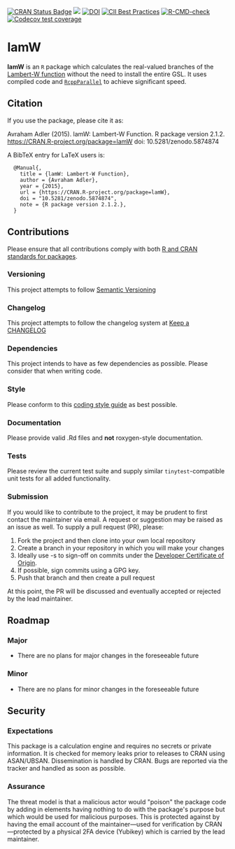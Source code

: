<!-- badges: start -->
[![CRAN Status Badge](https://www.r-pkg.org/badges/version/lamW)](https://CRAN.R-project.org/package=lamW)
[![](http://cranlogs.r-pkg.org/badges/last-month/lamW)](https://cran.r-project.org/package=lamW)
[![DOI](https://zenodo.org/badge/DOI/10.5281/zenodo.5874874.svg)](https://doi.org/10.5281/zenodo.5874874)
[![CII Best Practices](https://bestpractices.coreinfrastructure.org/projects/2022/badge)](https://bestpractices.coreinfrastructure.org/projects/2022)
[![R-CMD-check](https://github.com/aadler/lamW/workflows/R-CMD-check/badge.svg)](https://github.com/aadler/lamW/actions)
[![Codecov test coverage](https://codecov.io/gh/aadler/lamW/branch/master/graph/badge.svg)](https://app.codecov.io/gh/aadler/lamW?branch=master)
<!-- badges: end -->

# lamW
**lamW** is an `R` package which calculates the real-valued branches of the
[Lambert-W function](https://en.wikipedia.org/wiki/Lambert_W_function) without
the need to install the entire GSL. It uses compiled code and 
[`RcppParallel`](https://rcppcore.github.io/RcppParallel/) to achieve
significant speed.

## Citation
If you use the package, please cite it as:

  Avraham Adler (2015). lamW: Lambert-W Function. R package version 2.1.2.
  https://CRAN.R-project.org/package=lamW doi: 10.5281/zenodo.5874874

A BibTeX entry for LaTeX users is:

```
  @Manual{,
    title = {lamW: Lambert-W Function},
    author = {Avraham Adler},
    year = {2015},
    url = {https://CRAN.R-project.org/package=lamW},
    doi = "10.5281/zenodo.5874874",
    note = {R package version 2.1.2.},
  }
```
## Contributions
Please ensure that all contributions comply with both
[R and CRAN standards for packages](https://cran.r-project.org/doc/manuals/r-release/R-exts.html).

### Versioning
This project attempts to follow [Semantic Versioning](https://semver.org/)

### Changelog
This project attempts to follow the changelog system at
[Keep a CHANGELOG](https://keepachangelog.com/)

### Dependencies
This project intends to have as few dependencies as possible. Please consider
that when writing code.

### Style
Please conform to this
[coding style guide](https://www.avrahamadler.com/coding-style-guide/) as best
possible.

### Documentation
Please provide valid .Rd files and **not** roxygen-style documentation.

### Tests
Please review the current test suite and supply similar `tinytest`-compatible
unit tests for all added functionality.

### Submission
If you would like to contribute to the project, it may be prudent to first
contact the maintainer via email. A request or suggestion may be raised as an
issue as well. To supply a pull request (PR), please:

 1. Fork the project and then clone into your own local repository
 2. Create a branch in your repository in which you will make your changes
 3. Ideally use -s to sign-off on commits under the
 [Developer Certificate of Origin](https://developercertificate.org/).
 4. If possible, sign commits using a GPG key.
 5. Push that branch and then create a pull request
 
At this point, the PR will be discussed and eventually accepted or rejected by
the lead maintainer.

## Roadmap
### Major

 * There are no plans for major changes in the foreseeable future
 
### Minor

 * There are no plans for minor changes in the foreseeable future

## Security
### Expectations
This package is a calculation engine and requires no secrets or private
information. It is checked for memory leaks prior to releases to CRAN using
ASAN/UBSAN. Dissemination is handled by CRAN. Bugs are reported via the tracker
and handled as soon as possible.

### Assurance
The threat model is that a malicious actor would "poison" the package code by
adding in elements having nothing to do with the package's purpose but which
would be used for malicious purposes. This is protected against by having the
email account of the maintainer—used for verification by CRAN—protected by a
physical 2FA device (Yubikey) which is carried by the lead maintainer.
